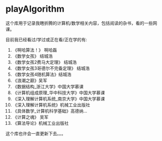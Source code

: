 # playAlgorithm

这个库用于记录我瞎折腾的计算机/数学相关内容，包括阅读的杂书，看的一些网课。

目前我已经看过/学过或正在看/正在学的有:

1. 《啊哈算法！》 啊哈磊
2. 《数学女孩》 结城浩
3. 《数学女孩2费马大定理》 结城浩
4. 《数学女孩3哥德尔不完备定理》 结城浩
5. 《数学女孩4随机算法》结城浩
6. 《浪潮之巅》吴军
7. 《数据结构_浙江大学》中国大学慕课
8. 《计算机组成原理_华中科技大学》中国大学慕课
9. 《深入理解计算机系统_南京大学》中国大学慕课
10. 《深入理解计算机系统》机械工业出版社
11. 《具体数学_计算机科学基础》高德纳...
12. 《计算之魂》 吴军
13. 《算法导论》机械工业出版社

这个库也许会一直更新下去。。。

